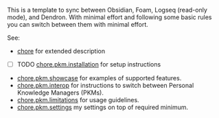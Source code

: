 This is a template to sync between Obsidian, Foam, Logseq (read-only
mode), and Dendron. With minimal effort and following some basic rules
you can switch between them with minimal effort. 

See:
- [chore](notes/chore.md) for extended description
- [ ] TODO [chore.pkm.installation](notes/chore.pkm.installation.md) for setup instructions 
- [chore.pkm.showcase](notes/chore.pkm.showcase.md) for examples of supported features.
- [chore.pkm.interop](notes/chore.pkm.interop.md) for instructions to
  switch between Personal Knowledge Managers (PKMs).
- [chore.pkm.limitations](notes/chore.pkm.limitations.md) for usage guidelines.
- [chore.pkm.settings](notes/chore.pkm.settings.md) my settings on top of required minimum.
